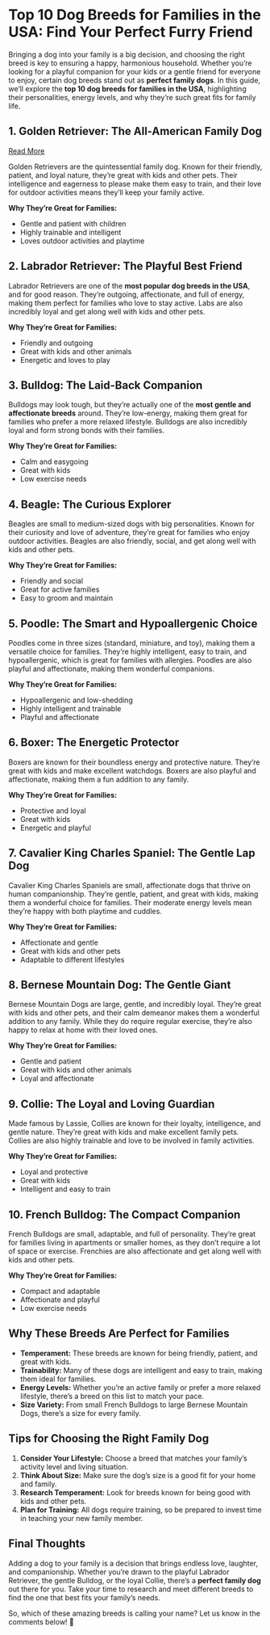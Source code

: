 # Top 10 Dog Breeds for Families in the USA: Find Your Perfect Furry Friend  

Bringing a dog into your family is a big decision, and choosing the right breed is key to ensuring a happy, harmonious household. Whether you’re looking for a playful companion for your kids or a gentle friend for everyone to enjoy, certain dog breeds stand out as **perfect family dogs**. In this guide, we’ll explore the **top 10 dog breeds for families in the USA**, highlighting their personalities, energy levels, and why they’re such great fits for family life.  

## 1. Golden Retriever: The All-American Family Dog 
[Read More](https://www.mastnow.com)

Golden Retrievers are the quintessential family dog. Known for their friendly, patient, and loyal nature, they’re great with kids and other pets. Their intelligence and eagerness to please make them easy to train, and their love for outdoor activities means they’ll keep your family active.  

**Why They’re Great for Families:**  
- Gentle and patient with children  
- Highly trainable and intelligent  
- Loves outdoor activities and playtime  

## 2. Labrador Retriever: The Playful Best Friend  

Labrador Retrievers are one of the **most popular dog breeds in the USA**, and for good reason. They’re outgoing, affectionate, and full of energy, making them perfect for families who love to stay active. Labs are also incredibly loyal and get along well with kids and other pets.  

**Why They’re Great for Families:**  
- Friendly and outgoing  
- Great with kids and other animals  
- Energetic and loves to play  

## 3. Bulldog: The Laid-Back Companion  
 
Bulldogs may look tough, but they’re actually one of the **most gentle and affectionate breeds** around. They’re low-energy, making them great for families who prefer a more relaxed lifestyle. Bulldogs are also incredibly loyal and form strong bonds with their families.  

**Why They’re Great for Families:**  
- Calm and easygoing  
- Great with kids  
- Low exercise needs  

## 4. Beagle: The Curious Explorer  
 
Beagles are small to medium-sized dogs with big personalities. Known for their curiosity and love of adventure, they’re great for families who enjoy outdoor activities. Beagles are also friendly, social, and get along well with kids and other pets.  

**Why They’re Great for Families:**  
- Friendly and social  
- Great for active families  
- Easy to groom and maintain  

## 5. Poodle: The Smart and Hypoallergenic Choice  
 
Poodles come in three sizes (standard, miniature, and toy), making them a versatile choice for families. They’re highly intelligent, easy to train, and hypoallergenic, which is great for families with allergies. Poodles are also playful and affectionate, making them wonderful companions.  

**Why They’re Great for Families:**  
- Hypoallergenic and low-shedding  
- Highly intelligent and trainable  
- Playful and affectionate  

## 6. Boxer: The Energetic Protector  
 
Boxers are known for their boundless energy and protective nature. They’re great with kids and make excellent watchdogs. Boxers are also playful and affectionate, making them a fun addition to any family.  

**Why They’re Great for Families:**  
- Protective and loyal  
- Great with kids  
- Energetic and playful  

## 7. Cavalier King Charles Spaniel: The Gentle Lap Dog  
 
Cavalier King Charles Spaniels are small, affectionate dogs that thrive on human companionship. They’re gentle, patient, and great with kids, making them a wonderful choice for families. Their moderate energy levels mean they’re happy with both playtime and cuddles.  

**Why They’re Great for Families:**  
- Affectionate and gentle  
- Great with kids and other pets  
- Adaptable to different lifestyles  

## 8. Bernese Mountain Dog: The Gentle Giant  
 
Bernese Mountain Dogs are large, gentle, and incredibly loyal. They’re great with kids and other pets, and their calm demeanor makes them a wonderful addition to any family. While they do require regular exercise, they’re also happy to relax at home with their loved ones.  

**Why They’re Great for Families:**  
- Gentle and patient  
- Great with kids and other animals  
- Loyal and affectionate  

## 9. Collie: The Loyal and Loving Guardian  

Made famous by Lassie, Collies are known for their loyalty, intelligence, and gentle nature. They’re great with kids and make excellent family pets. Collies are also highly trainable and love to be involved in family activities.  

**Why They’re Great for Families:**  
- Loyal and protective  
- Great with kids  
- Intelligent and easy to train  

## 10. French Bulldog: The Compact Companion  
  
French Bulldogs are small, adaptable, and full of personality. They’re great for families living in apartments or smaller homes, as they don’t require a lot of space or exercise. Frenchies are also affectionate and get along well with kids and other pets.  

**Why They’re Great for Families:**  
- Compact and adaptable  
- Affectionate and playful  
- Low exercise needs  

## Why These Breeds Are Perfect for Families  
- **Temperament:** These breeds are known for being friendly, patient, and great with kids.  
- **Trainability:** Many of these dogs are intelligent and easy to train, making them ideal for families.  
- **Energy Levels:** Whether you’re an active family or prefer a more relaxed lifestyle, there’s a breed on this list to match your pace.  
- **Size Variety:** From small French Bulldogs to large Bernese Mountain Dogs, there’s a size for every family.  

## Tips for Choosing the Right Family Dog  
1. **Consider Your Lifestyle:** Choose a breed that matches your family’s activity level and living situation.  
2. **Think About Size:** Make sure the dog’s size is a good fit for your home and family.  
3. **Research Temperament:** Look for breeds known for being good with kids and other pets.  
4. **Plan for Training:** All dogs require training, so be prepared to invest time in teaching your new family member.  

## Final Thoughts  
Adding a dog to your family is a decision that brings endless love, laughter, and companionship. Whether you’re drawn to the playful Labrador Retriever, the gentle Bulldog, or the loyal Collie, there’s a **perfect family dog** out there for you. Take your time to research and meet different breeds to find the one that best fits your family’s needs.  

So, which of these amazing breeds is calling your name? Let us know in the comments below! 🐾  
